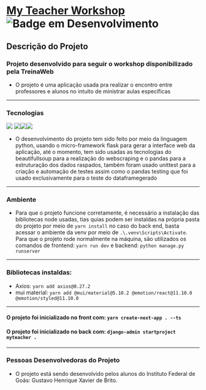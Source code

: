 # [My Teacher Workshop](https://flask.palletsprojects.com/en/2.1.x/) ![Badge em Desenvolvimento](https://img.shields.io/static/v1?label=STATUS&message=%20FINALIZADO&color=GREEN&style=for-the-badge)

## Descrição do Projeto
### Projeto desenvolvido para seguir o workshop disponibilizado pela TreinaWeb
* O projeto é uma aplicação usada pra realizar o encontro entre professores e alunos no intuito de ministrar aulas específicas

<hr>

### Tecnologias
  <img src="https://img.shields.io/badge/Python-14354C?style=for-the-badge&logo=python&logoColor=white" /> <img src="https://img.shields.io/badge/TypeScript-007ACC?style=for-the-badge&logo=typescript&logoColor=white" /><img src="https://img.shields.io/badge/React-20232A?style=for-the-badge&logo=react&logoColor=61DAFB" /><img src="https://img.shields.io/badge/Django-092E20?style=for-the-badge&logo=django&logoColor=white" />  
  
* O desenvolvimento do projeto tem sido feito por meio da linguagem python, usando o micro-framework flask para gerar a interface web da aplicação, até o momento, tem sido usadas as tecnologias do beautifullsoup para a realização do webscraping e o pandas para a estruturação dos dados raspados, também foram usado unittest para a criação e automação de testes assim como o pandas testing que foi usado exclusivamente para o teste do dataframegerado

<hr>

### Ambiente
* Para que o projeto funcione corretamente, é necessário a instalação das bibliotecas node usadas, tias quias podem ser instaldas na própria pasta do projeto por meio de 
`yarn install` no caso do back end, basta acessar o ambiente da venv por meio de `.\.venv\Scripts\Activate`. Para que o projeto rode normalmente na máquina, são utilizados os comandos de frontend: `yarn run dev` e backend: `python manage.py runserver`

<hr>

### Bibliotecas instaldas:
* Axios: `yarn add axios@0.27.2`
* mui material: `yarn add @mui/material@5.10.2 @emotion/react@11.10.0 @emotion/styled@11.10.0`

<hr>

#### O projeto foi inicializado no front com: `yarn create-next-app . --ts`
#### O projeto foi inicializado no back com: `django-admin startproject myteacher .`

<hr>

### Pessoas Desenvolvedoras do Projeto
* O projeto está sendo desenvolvido pelos alunos do Instituto Federal de Goás: Gustavo Henrique Xavier de Brito.
